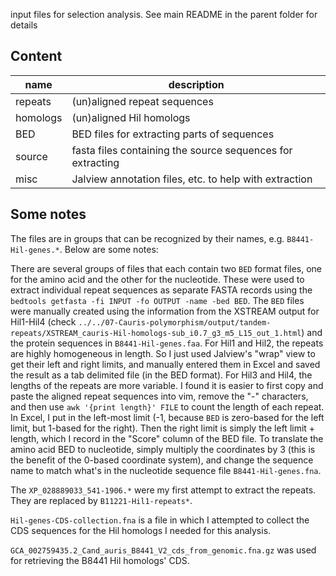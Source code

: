 input files for selection analysis. See main README in the parent folder for details

## Content
| name | description |
|--|--|
| repeats | (un)aligned repeat sequences |
| homologs | (un)aligned Hil homologs |
| BED | BED files for extracting parts of sequences |
| source | fasta files containing the source sequences for extracting |
| misc | Jalview annotation files, etc. to help with extraction |

## Some notes
The files are in groups that can be recognized by their names, e.g. `B8441-Hil-genes.*`. Below are some notes:

There are several groups of files that each contain two `BED` format files, one for the amino acid and the other for the nucleotide. These were used to extract individual repeat sequences as separate FASTA records using the `bedtools getfasta -fi INPUT -fo OUTPUT -name -bed BED`. The `BED` files were manually created using the information from the XSTREAM output for Hil1-Hil4 (check `../../07-Cauris-polymorphism/output/tandem-repeats/XSTREAM_cauris-Hil-homologs-sub_i0.7_g3_m5_L15_out_1.html`) and the protein sequences in `B8441-Hil-genes.faa`. For Hil1 and Hil2, the repeats are highly homogeneous in length. So I just used Jalview's "wrap" view to get their left and right limits, and manually entered them in Excel and saved the result as a tab delimited file (in the BED format). For Hil3 and Hil4, the lengths of the repeats are more variable. I found it is easier to first copy and paste the aligned repeat sequences into vim, remove the "-" characters, and then use `awk '{print length}' FILE` to count the length of each repeat. In Excel, I put in the left-most limit (-1, because `BED` is zero-based for the left limit, but 1-based for the right). Then the right limit is simply the left limit + length, which I record in the "Score" column of the BED file. To translate the amino acid BED to nucleotide, simply multiply the coordinates by 3 (this is the benefit of the 0-based coordinate system), and change the sequence name to match what's in the nucleotide sequence file `B8441-Hil-genes.fna`.

The `XP_028889033_541-1906.*` were my first attempt to extract the repeats. They are replaced by `B11221-Hil1-repeats*`.

`Hil-genes-CDS-collection.fna` is a file in which I attempted to collect the CDS sequences for the Hil homologs I needed for this analysis.

`GCA_002759435.2_Cand_auris_B8441_V2_cds_from_genomic.fna.gz` was used for retrieving the B8441 Hil homologs' CDS.
